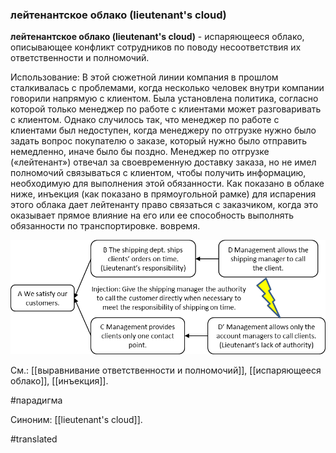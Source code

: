 ### лейтенантское облако (lieutenant\'s cloud)

**лейтенантское облако (lieutenant\'s cloud)** - испаряющееся облако, описывающее конфликт сотрудников по поводу несоответствия их ответственности и полномочий.

Использование: В этой сюжетной линии компания в прошлом сталкивалась с проблемами, когда несколько человек внутри компании говорили напрямую с клиентом. Была установлена ​​политика, согласно которой только менеджер по работе с клиентами может разговаривать с клиентом. Однако случилось так, что менеджер по работе с клиентами был недоступен, когда менеджеру по отгрузке нужно было задать вопрос покупателю о заказе, который нужно было отправить немедленно, иначе было бы поздно. Менеджер по отгрузке («лейтенант») отвечал за своевременную доставку заказа, но не имел полномочий связываться с клиентом, чтобы получить информацию, необходимую для выполнения этой обязанности. Как показано в облаке ниже, инъекция (как показано в прямоугольной рамке) для испарения этого облака дает лейтенанту право связаться с заказчиком, когда это оказывает прямое влияние на его или ее способность выполнять обязанности по транспортировке. вовремя.

![](images/image113.png)

См.: [[выравнивание ответственности и полномочий]], [[испаряющееся облако]], [[инъекция]].

#парадигма

Синоним: [[lieutenant's cloud]].

#translated
